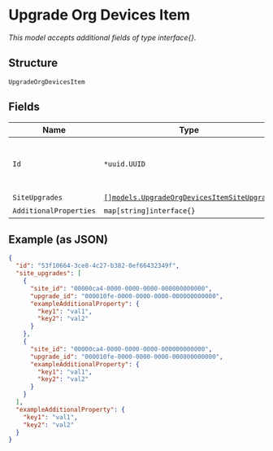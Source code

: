 
# Upgrade Org Devices Item

*This model accepts additional fields of type interface{}.*

## Structure

`UpgradeOrgDevicesItem`

## Fields

| Name | Type | Tags | Description |
|  --- | --- | --- | --- |
| `Id` | `*uuid.UUID` | Optional | Unique ID of the object instance in the Mist Organnization |
| `SiteUpgrades` | [`[]models.UpgradeOrgDevicesItemSiteUpgrade`](../../doc/models/upgrade-org-devices-item-site-upgrade.md) | Optional | - |
| `AdditionalProperties` | `map[string]interface{}` | Optional | - |

## Example (as JSON)

```json
{
  "id": "53f10664-3ce8-4c27-b382-0ef66432349f",
  "site_upgrades": [
    {
      "site_id": "00000ca4-0000-0000-0000-000000000000",
      "upgrade_id": "000010fe-0000-0000-0000-000000000000",
      "exampleAdditionalProperty": {
        "key1": "val1",
        "key2": "val2"
      }
    },
    {
      "site_id": "00000ca4-0000-0000-0000-000000000000",
      "upgrade_id": "000010fe-0000-0000-0000-000000000000",
      "exampleAdditionalProperty": {
        "key1": "val1",
        "key2": "val2"
      }
    }
  ],
  "exampleAdditionalProperty": {
    "key1": "val1",
    "key2": "val2"
  }
}
```

